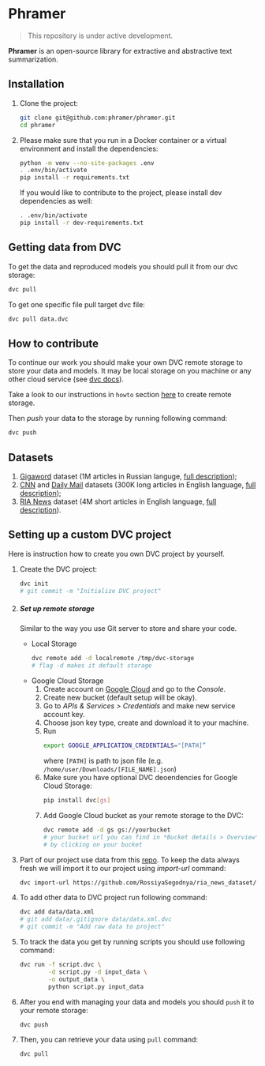 # Phramer

> This repository is under active development.

**Phramer** is an open-source library for extractive and abstractive text summarization. 

## Installation

1. Clone the project:
    ```bash
    git clone git@github.com:phramer/phramer.git
    cd phramer
    ```

2. Please make sure that you run in a Docker container or a virtual environment and install the dependencies:
    ```bash
    python -m venv --no-site-packages .env
    . .env/bin/activate
    pip install -r requirements.txt
    ```

    If you would like to contribute to the project, please install dev dependencies as well: 

    ```bash
    . .env/bin/activate
    pip install -r dev-requirements.txt
    ```

## Getting data from DVC
To get the data and reproduced models you should pull it from our dvc storage:
```bash
dvc pull
```

To get one specific file pull target dvc file:
```bash
dvc pull data.dvc
```

## How to contribute
To continue our work you should make your own DVC remote storage to store your data and models.
It may be local storage on you machine or any other cloud service (see [dvc docs](https://dvc.org/doc/command-reference/remote/add)).

Take a look to our instructions in `howto` section [here](#set-up-remote-storage) to create remote storage.

Then *push* your data to the storage by running following command:
```bash
dvc push
```

## Datasets
1. [Gigaword](https://drive.google.com/open?id=0B6N7tANPyVeBNmlSX19Ld2xDU1E) dataset (1M articles in Russian languge, [full description](https://www.keithv.com/software/giga/));
2. [CNN](https://drive.google.com/uc?export=download&id=0BwmD_VLjROrfTHk4NFg2SndKcjQ) and [Daily Mail](https://drive.google.com/uc?export=download&id=0BwmD_VLjROrfM1BxdkxVaTY2bWs) datasets (300K long articles in English language, [full description](https://cs.nyu.edu/~kcho/DMQA/));
3. [RIA News](https://github.com/RossiyaSegodnya/ria_news_dataset/blob/master/ria.json.gz) dataset (4M short articles in English language, [full description](https://github.com/RossiyaSegodnya/ria_news_dataset)).

## Setting up a custom DVC project
Here is instruction how to create you own DVC project by yourself.

1. Create the DVC project:
    ```bash
    dvc init
    # git commit -m "Initialize DVC project"
    ```

2. ##### Set up remote storage
    Similar to the way you use Git server to store and share your code.
    * Local Storage
        ```bash
        dvc remote add -d localremote /tmp/dvc-storage
        # flag -d makes it default storage
        ```
    * Google Cloud Storage
        1. Create account on [Google Cloud](https://cloud.google.com/) and go to the *Console*.
        2. Create new bucket (default setup will be okay).
        3. Go to *APIs & Services > Credentials* and make new service account key.
        4. Choose json key type, create and download it to your machine.
        5. Run 
            ```bash
            export GOOGLE_APPLICATION_CREDENTIALS="[PATH]”
            ```
            where `[PATH]` is path to json file (e.g. `/home/user/Downloads/[FILE_NAME].json`)
        6. Make sure you have optional DVC deoendencies for Google Cloud Storage:
            ```bash
            pip install dvc[gs]
            ```
        7. Add Google Cloud bucket as your remote storage to the DVC:
            ```bash
            dvc remote add -d gs gs://yourbucket
            # your bucket url you can find in *Bucket details > Overview*
            # by clicking on your bucket
            ```

3. Part of our project use data from this [repo](https://github.com/RossiyaSegodnya/ria_news_dataset). To keep the data always fresh we will import it to our project using *import-url* command:
    ```bash
    dvc import-url https://github.com/RossiyaSegodnya/ria_news_dataset/raw/master/ria.json.gz
    ```

4. To add other data to DVC project run following command:
    ```bash
    dvc add data/data.xml
    # git add data/.gitignore data/data.xml.dvc
    # git commit -m "Add raw data to project"
    ```

5. To track the data you get by running scripts you should use following command:
    ```bash
    dvc run -f script.dvc \
            -d script.py -d input_data \
            -o output_data \
            python script.py input_data
    ```

6. After you end with managing your data and models you should `push` it to your remote storage:
    ```bash
    dvc push
    ```

7. Then, you can retrieve your data using `pull` command:
    ```bash
    dvc pull
    ```

